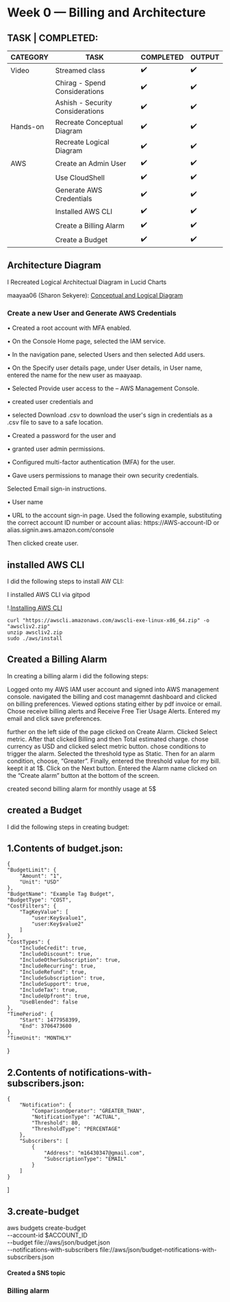 # Week 0 — Billing and Architecture

## TASK | COMPLETED:



| CATEGORY | TASK | COMPLETED | OUTPUT | 
| --- | --- | --- | --- |
| Video | Streamed class | :heavy_check_mark: | :heavy_check_mark: |
| | Chirag - Spend Considerations | :heavy_check_mark:  | :heavy_check_mark: |
| | Ashish - Security Considerations | :heavy_check_mark:  | :heavy_check_mark: |
| Hands-on | Recreate Conceptual Diagram | :heavy_check_mark: | :heavy_check_mark: |
| | Recreate Logical Diagram | :heavy_check_mark: | :heavy_check_mark: |
| AWS | Create an Admin User | :heavy_check_mark: | :heavy_check_mark: |
| | Use CloudShell | :heavy_check_mark: | :heavy_check_mark: |
| | Generate AWS Credentials | :heavy_check_mark: |:heavy_check_mark: |
| | Installed AWS CLI | :heavy_check_mark: |:heavy_check_mark:  |
| | Create a Billing Alarm | :heavy_check_mark: | :heavy_check_mark: |
| | Create a Budget | :heavy_check_mark: | :heavy_check_mark: |



## Architecture Diagram

I Recreated Logical Architectual Diagram in Lucid Charts

maayaa06 (Sharon Sekyere): [Conceptual and Logical Diagram](https://lucid.app/lucidchart/110e6690-4013-4f7c-97f6-492366c3fc82/edit?invitationId=inv_e8818191-7dd1-4afa-b61c-4d075528a485&page=0_0#)


### Create a new User and Generate AWS Credentials

• Created a root account with MFA enabled.

• On the Console Home page, selected the IAM service.

• In the navigation pane, selected Users and then selected Add users.

• On the Specify user details page, under User details, in User name, entered the name for the new user as maayaap.

• Selected Provide user access to the – AWS Management Console.

• created user credentials and

• selected Download .csv to download the user's sign in credentials as a .csv file to save to a safe location.
 
• Created a password for the user and

• granted user admin permissions.

• Configured multi-factor authentication (MFA) for the user.

• Gave users permissions to manage their own security credentials.

Selected Email sign-in instructions. 

•	User name

•	URL to the account sign-in page. Used the following example, substituting the correct account ID number or account alias:
https://AWS-account-ID or alias.signin.aws.amazon.com/console

Then clicked create user.




## installed AWS CLI

I did the following steps to install AW CLI:

I installed AWS CLI via gitpod

!.[Installing AWS CLI](assets/)

```
curl "https://awscli.amazonaws.com/awscli-exe-linux-x86_64.zip" -o "awscliv2.zip"
unzip awscliv2.zip
sudo ./aws/install
```

## Created a Billing Alarm

In creating a billing alarm i did the following steps:

Logged onto my AWS IAM user account and
signed into AWS management console.
navigated the billing and cost managemnt dashboard and
clicked on billing preferences.
Viewed options stating either by pdf invoice or email.
Chose receive billing alerts and Receive Free Tier Usage Alerts.
Entered my email and click save preferences.

further on the left side of the page clicked on Create Alarm.
Clicked Select metric.
After that clicked Billing and then Total estimated charge.
chose currency as USD and clicked  select metric button.
chose conditions to trigger the alarm. 
Selected the threshold type as Static.
Then for an alarm condition, choose, “Greater”. 
Finally, entered the threshold value for my bill.
 keept it at 1$. 
 Click on the Next button.
Entered the Alarm name
clicked on the “Create alarm” button at the bottom of the screen.

created second billing alarm for monthly usage at 5$


## created a Budget

I did the following steps in creating budget:
    
    
 ## 1.Contents of budget.json:
    
    {
    "BudgetLimit": {
        "Amount": "1",
        "Unit": "USD"
    },
    "BudgetName": "Example Tag Budget",
    "BudgetType": "COST",
    "CostFilters": {
        "TagKeyValue": [
            "user:Key$value1",
            "user:Key$value2"
        ]
    },
    "CostTypes": {
        "IncludeCredit": true,
        "IncludeDiscount": true,
        "IncludeOtherSubscription": true,
        "IncludeRecurring": true,
        "IncludeRefund": true,
        "IncludeSubscription": true,
        "IncludeSupport": true,
        "IncludeTax": true,
        "IncludeUpfront": true,
        "UseBlended": false
    },
    "TimePeriod": {
        "Start": 1477958399,
        "End": 3706473600
    },
    "TimeUnit": "MONTHLY"
}


## 2.Contents of notifications-with-subscribers.json:



    {
        "Notification": {
            "ComparisonOperator": "GREATER_THAN",
            "NotificationType": "ACTUAL",
            "Threshold": 80,
            "ThresholdType": "PERCENTAGE"
        },
        "Subscribers": [
            {
                "Address": "m16430347@gmail.com",
                "SubscriptionType": "EMAIL"
            }
        ]
    }
]


## 3.create-budget

aws budgets create-budget \
    --account-id $ACCOUNT_ID \
    --budget file://aws/json/budget.json \
    --notifications-with-subscribers file://aws/json/budget-notifications-with-subscribers.json
    
    
    
    
####  Created a SNS topic







### Billing alarm

